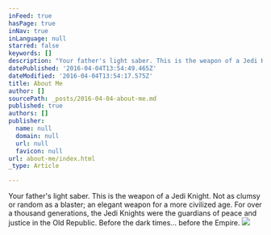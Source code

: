 ```yaml
---
inFeed: true
hasPage: true
inNav: true
inLanguage: null
starred: false
keywords: []
description: "Your father's light saber. This is the weapon of a Jedi Knight. Not as clumsy or random as a blaster; an elegant weapon for a more civilized age. For over a thousand generations, the Jedi Knights were the guardians of peace and justice in the Old Republic. Before the dark times... before the Empire."
datePublished: '2016-04-04T13:54:49.465Z'
dateModified: '2016-04-04T13:54:17.575Z'
title: About Me
author: []
sourcePath: _posts/2016-04-04-about-me.md
published: true
authors: []
publisher:
  name: null
  domain: null
  url: null
  favicon: null
url: about-me/index.html
_type: Article

---
```

Your father's light saber. This is the weapon of a Jedi Knight. Not as clumsy or random as a blaster; an elegant weapon for a more civilized age. For over a thousand generations, the Jedi Knights were the guardians of peace and justice in the Old Republic. Before the dark times... before the Empire.
![](https://the-grid-user-content.s3-us-west-2.amazonaws.com/28712fdd-6a69-4085-a64d-b38d5dc1b03b.jpg)